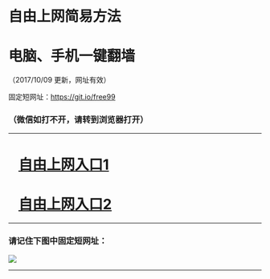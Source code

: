 ﻿# 自由上网简易方法

# 电脑、手机一键翻墙

（2017/10/09 更新，网址有效）

固定短网址：https://git.io/free99

### （微信如打不开，请转到浏览器打开）


***





# &nbsp;&nbsp; <a href="http://ft2370523186.fwq-tz-1001.info/fwqtz01.html?t=100900121500 " target="_blank">自由上网入口1</a>
# &nbsp;&nbsp; <a href="http://ft2555920422.fwq-tz-1002.info/fwqtz02.html?t=100900128832 " target="_blank">自由上网入口2</a>
***

### 请记住下图中固定短网址：

<img src="https://s3-us-west-2.amazonaws.com/fwq-1001/yjfq-20170905okok.png" /> 


***

